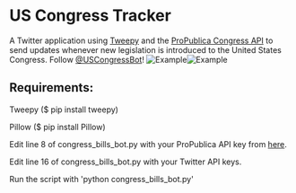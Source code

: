 # US Congress Tracker
A Twitter application using [Tweepy](https://www.tweepy.org/) and the [ProPublica Congress API](https://projects.propublica.org/api-docs/congress-api/) to send updates whenever new legislation is introduced to the United States Congress. Follow [@USCongressBot](https://twitter.com/USCongressBot)!
![Example](https://raw.githubusercontent.com/poastertoaster/congress-tracker/master/example-1.PNG)![Example](https://raw.githubusercontent.com/poastertoaster/congress-tracker/master/example-2.PNG)

## Requirements:
Tweepy ($ pip install tweepy)

Pillow ($ pip install Pillow)

Edit line 8 of congress_bills_bot.py with your ProPublica API key from [here](https://www.propublica.org/datastore/api/propublica-congress-api).

Edit line 16 of congress_bills_bot.py with your Twitter API keys.

Run the script with 'python congress_bills_bot.py'

